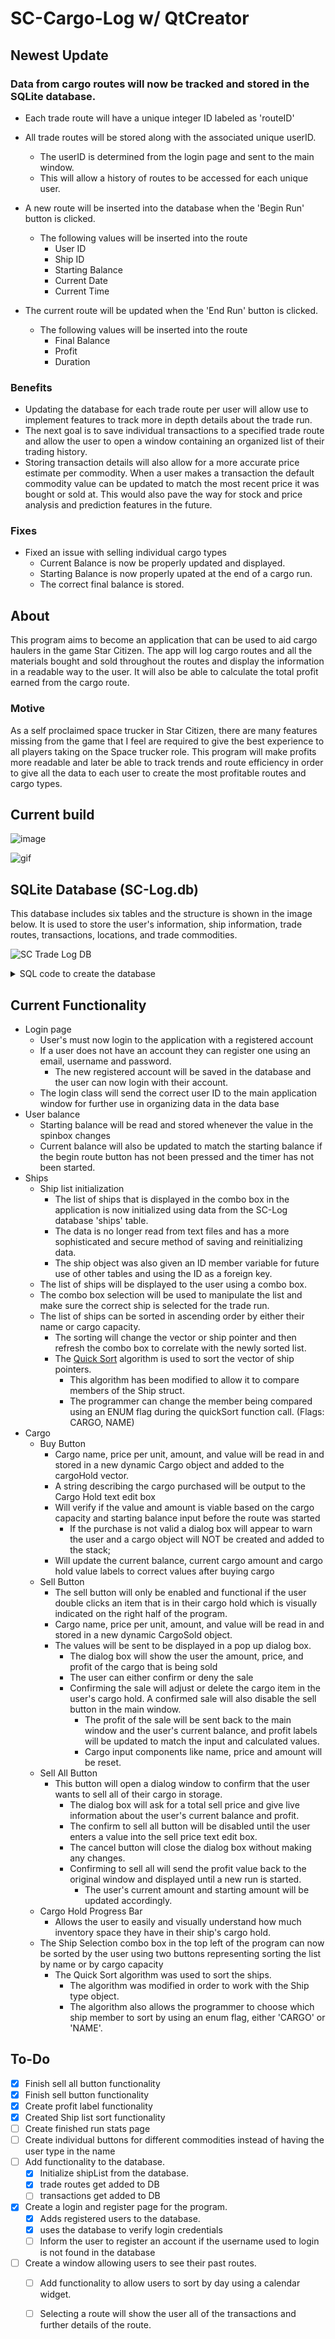 # SC-Cargo-Log w/ QtCreator
## Newest Update
### Data from cargo routes will now be tracked and stored in the SQLite database.
- Each trade route will have a unique integer ID labeled as 'routeID'
  
- All trade routes will be stored along with the associated unique userID.
  - The userID is determined from the login page and sent to the main window.
  - This will allow a history of routes to be accessed for each unique user.

- A new route will be inserted into the database when the 'Begin Run' button is clicked.
  - The following values will be inserted into the route
    - User ID
    - Ship ID
    - Starting Balance
    - Current Date
    - Current Time

- The current route will be updated when the 'End Run' button is clicked.
  - The following values will be inserted into the route
    - Final Balance
    - Profit
    - Duration
        
### Benefits
- Updating the database for each trade route per user will allow use to implement features to track more in depth details about the trade run.
- The next goal is to save individual transactions to a specified trade route and allow the user to open a window containing an organized list of their trading history.
- Storing transaction details will also allow for a more accurate price estimate per commodity. When a user makes a transaction the default commodity value can be updated to match the most recent price it was bought or sold at. This would also pave the way for stock and price analysis and prediction features in the future.
   
### Fixes
- Fixed an issue with selling individual cargo types
  - Current Balance is now be properly updated and displayed.
  - Starting Balance is now properly upated at the end of a cargo run.
  - The correct final balance is stored.

## About
This program aims to become an application that can be used to aid cargo haulers in the game Star Citizen. The app will log cargo routes and all the materials bought and sold throughout the routes and display the information in a readable way to the user. It will also be able to calculate the total profit earned from the cargo route.
### Motive
As a self proclaimed space trucker in Star Citizen, there are many features missing from the game that I feel are required to give the best experience to all players taking on the Space trucker role. This program will make profits more readable and later be able to track trends and route efficiency in order to give all the data to each user to create the most profitable routes and cargo types.



## Current build
<!-- [![res/images/build-imageV1.PNG](https://github.com/JusDooEt/SC-Cargo-Log-Qt/blob/master/res/images/build-imageV1-2.PNG)](https://www.youtube.com/watch?v=5nPhlwM65tE) -->
![image](https://github.com/JusDooEt/SC-Cargo-Log-Qt/assets/152052216/75224936-9c34-49d3-9ec3-1c9cd6ec8b9e)

![gif](https://media3.giphy.com/media/v1.Y2lkPTc5MGI3NjExcXh0bGwxNGEyeWFtcHI1bDNtb3ZtbjRvOXR3aGFsZXMzZ2xuZ3c1OSZlcD12MV9pbnRlcm5hbF9naWZfYnlfaWQmY3Q9Zw/rCrJ0tjiDNU8UVZgLW/giphy.gif)

## SQLite Database (SC-Log.db)
This database includes six tables and the structure is shown in the image below. It is used to store the user's information, ship information, trade routes, transactions, locations, and trade commodities.

![SC Trade Log DB](https://github.com/JusDooEt/SC-Cargo-Log-Qt/assets/152052216/77cb4dbe-2205-48ba-9f0a-e90ee4dfedf2)

<details>
  <summary>SQL code to create the database</summary>

  ```
--
-- File generated with SQLiteStudio v3.4.4 on Fri May 17 14:44:15 2024
--
-- Text encoding used: System
--
PRAGMA foreign_keys = off;
BEGIN TRANSACTION;

-- Table: items
CREATE TABLE IF NOT EXISTS items (
    itemID INTEGER PRIMARY KEY AUTOINCREMENT
                   UNIQUE
                   NOT NULL,
    name   TEXT    NOT NULL
                   UNIQUE
);


-- Table: locations
CREATE TABLE IF NOT EXISTS locations (
    locationID INTEGER PRIMARY KEY AUTOINCREMENT
                       NOT NULL
                       UNIQUE,
    system     TEXT    NOT NULL,
    planet     TEXT    NOT NULL,
    body       TEXT    NOT NULL,
    station    TEXT    NOT NULL
);


-- Table: routes
CREATE TABLE IF NOT EXISTS routes (
    routeID         INTEGER PRIMARY KEY AUTOINCREMENT
                            UNIQUE
                            NOT NULL,
    userID          INTEGER REFERENCES users (userID) 
                            NOT NULL,
    shipID          INTEGER REFERENCES ships (shipID) 
                            NOT NULL,
    startingBalance REAL    NOT NULL,
    finalBalance    REAL    NOT NULL,
    profit          REAL,
    date            TEXT    NOT NULL,
    time            TEXT    NOT NULL,
    duration        TEXT    NOT NULL
);


-- Table: ships
CREATE TABLE IF NOT EXISTS ships (
    shipID   INTEGER PRIMARY KEY ASC AUTOINCREMENT
                     UNIQUE
                     NOT NULL,
    make     TEXT    NOT NULL,
    model    TEXT    NOT NULL,
    capacity INTEGER NOT NULL,
    class    TEXT    NOT NULL
);

INSERT INTO ships (
                      shipID,
                      make,
                      model,
                      capacity,
                      class
                  )
                  VALUES (
                      1,
                      'Aegis',
                      'Titan',
                      8,
                      'S'
                  );

INSERT INTO ships (
                      shipID,
                      make,
                      model,
                      capacity,
                      class
                  )
                  VALUES (
                      2,
                      'Consolidated Outland',
                      'Nomad',
                      24,
                      'S'
                  );

INSERT INTO ships (
                      shipID,
                      make,
                      model,
                      capacity,
                      class
                  )
                  VALUES (
                      3,
                      'Crusader',
                      'C2 Hercules Starlifter',
                      696,
                      'L'
                  );

INSERT INTO ships (
                      shipID,
                      make,
                      model,
                      capacity,
                      class
                  )
                  VALUES (
                      4,
                      'Crusader',
                      'M2 Hercules Starlifter',
                      522,
                      'L'
                  );

INSERT INTO ships (
                      shipID,
                      make,
                      model,
                      capacity,
                      class
                  )
                  VALUES (
                      5,
                      'Crusader',
                      'Mercury Star Runner',
                      114,
                      'M'
                  );

INSERT INTO ships (
                      shipID,
                      make,
                      model,
                      capacity,
                      class
                  )
                  VALUES (
                      6,
                      'Drake',
                      'Caterpillar',
                      576,
                      'L'
                  );

INSERT INTO ships (
                      shipID,
                      make,
                      model,
                      capacity,
                      class
                  )
                  VALUES (
                      7,
                      'Drake',
                      'Caterpillar BIS',
                      576,
                      'L'
                  );

INSERT INTO ships (
                      shipID,
                      make,
                      model,
                      capacity,
                      class
                  )
                  VALUES (
                      8,
                      'Drake',
                      'Caterpillar Pirate',
                      564,
                      'L'
                  );

INSERT INTO ships (
                      shipID,
                      make,
                      model,
                      capacity,
                      class
                  )
                  VALUES (
                      9,
                      'Drake',
                      'Cutter',
                      4,
                      'S'
                  );

INSERT INTO ships (
                      shipID,
                      make,
                      model,
                      capacity,
                      class
                  )
                  VALUES (
                      10,
                      'Drake',
                      'Cutless Black',
                      46,
                      'M'
                  );

INSERT INTO ships (
                      shipID,
                      make,
                      model,
                      capacity,
                      class
                  )
                  VALUES (
                      11,
                      'Drake',
                      'Cutless Black BIS',
                      46,
                      'M'
                  );

INSERT INTO ships (
                      shipID,
                      make,
                      model,
                      capacity,
                      class
                  )
                  VALUES (
                      12,
                      'MISC',
                      'Freelancer',
                      66,
                      'M'
                  );

INSERT INTO ships (
                      shipID,
                      make,
                      model,
                      capacity,
                      class
                  )
                  VALUES (
                      13,
                      'MISC',
                      'Freelancer MAX',
                      120,
                      'M'
                  );

INSERT INTO ships (
                      shipID,
                      make,
                      model,
                      capacity,
                      class
                  )
                  VALUES (
                      14,
                      'MISC',
                      'Hull A',
                      64,
                      'M'
                  );

INSERT INTO ships (
                      shipID,
                      make,
                      model,
                      capacity,
                      class
                  )
                  VALUES (
                      15,
                      'MISC',
                      'Hull B',
                      384,
                      'M'
                  );

INSERT INTO ships (
                      shipID,
                      make,
                      model,
                      capacity,
                      class
                  )
                  VALUES (
                      16,
                      'MISC',
                      'Hull C',
                      4608,
                      'L'
                  );

INSERT INTO ships (
                      shipID,
                      make,
                      model,
                      capacity,
                      class
                  )
                  VALUES (
                      17,
                      'MISC',
                      'Reliant Kore',
                      6,
                      'S'
                  );

INSERT INTO ships (
                      shipID,
                      make,
                      model,
                      capacity,
                      class
                  )
                  VALUES (
                      18,
                      'RSI',
                      'Aurora CL',
                      6,
                      'S'
                  );

INSERT INTO ships (
                      shipID,
                      make,
                      model,
                      capacity,
                      class
                  )
                  VALUES (
                      19,
                      'RSI',
                      'Constellation Andromeda',
                      96,
                      'M'
                  );

INSERT INTO ships (
                      shipID,
                      make,
                      model,
                      capacity,
                      class
                  )
                  VALUES (
                      20,
                      'RSI',
                      'Constellation Taurus',
                      174,
                      'M'
                  );


-- Table: transactions
CREATE TABLE IF NOT EXISTS transactions (
    transactionID INTEGER PRIMARY KEY AUTOINCREMENT
                          NOT NULL
                          UNIQUE,
    routeID       INTEGER REFERENCES routes (routeID) 
                          NOT NULL,
    locationID    INTEGER NOT NULL
                          REFERENCES locations (locationID),
    itemID        INTEGER REFERENCES items (itemID) 
                          NOT NULL,
    quantity      INTEGER NOT NULL,
    price         REAL    NOT NULL,
    time          TEXT    NOT NULL
                          UNIQUE,
    sold          INTEGER NOT NULL
                          CONSTRAINT [Boolean Check] CHECK (sold >= 0 & sold < 2) 
);


-- Table: users
CREATE TABLE IF NOT EXISTS users (
    userID   INTEGER PRIMARY KEY
                     UNIQUE
                     NOT NULL,
    email    TEXT    UNIQUE,
    username TEXT    UNIQUE
                     NOT NULL,
    password TEXT    NOT NULL
);


COMMIT TRANSACTION;
PRAGMA foreign_keys = on;

  ```
</details>

## Current Functionality
  - Login page
    - User's must now login to the application with a registered account
    - If a user does not have an account they can register one using an email, username and password.
      - The new registered account will be saved in the database and the user can now login with their account.
    - The login class will send the correct user ID to the main application window for further use in organizing data in the data base
- User balance
  - Starting balance will be read and stored whenever the value in the spinbox changes
  - Current balance will also be updated to match the starting balance if the begin route button has not been pressed and the timer has not been started.
- Ships
  - Ship list initialization
    - The list of ships that is displayed in the combo box in the application is now initialized using data from the SC-Log database 'ships' table.
    - The data is no longer read from text files and has a more sophisticated and secure method of saving and reinitializing data.
    - The ship object was also given an ID member variable for future use of other tables and using the ID as a foreign key.
  - The list of ships will be displayed to the user using a combo box.
  - The combo box selection will be used to manipulate the list and make sure the correct ship is selected for the trade run.
  - The list of ships can be sorted in ascending order by either their name or cargo capacity.
    - The sorting will change the vector or ship pointer and then refresh the combo box to correlate with the newly sorted list.
    - The [Quick Sort](https://github.com/JusDooEt/Ship-Sorting) algorithm is used to sort the vector of ship pointers.
      - This algorithm has been modified to allow it to compare members of the Ship struct.
      - The programmer can change the member being compared using an ENUM flag during the quickSort function call. (Flags: CARGO, NAME)
- Cargo
  - Buy Button
    - Cargo name, price per unit, amount, and value will be read in and stored in a new dynamic Cargo object and added to the cargoHold vector.
    - A string describing the cargo purchased will be output to the Cargo Hold text edit box
    - Will verify if the value and amount is viable based on the cargo capacity and starting balance input before the route was started
      - If the purchase is not valid a dialog box will appear to warn the user and a cargo object will NOT be created and added to the stack;
    - Will update the current balance, current cargo amount and cargo hold value labels to correct values after buying cargo
  - Sell Button
    - The sell button will only be enabled and functional if the user double clicks an item that is in their cargo hold which is visually indicated on the right half of the program.
    - Cargo name, price per unit, amount, and value will be read in and stored in a new dynamic CargoSold object.
    - The values will be sent to be displayed in a pop up dialog box.
      - The dialog box will show the user the amount, price, and profit of the cargo that is being sold
      - The user can either confirm or deny the sale
      - Confirming the sale will adjust or delete the cargo item in the user's cargo hold. A confirmed sale will also disable the sell button in the main window.
        - The profit of the sale will be sent back to the main window and the user's current balance, and profit labels will be updated to match the input and calculated values.
        - Cargo input components like name, price and amount will be reset.
  - Sell All Button
    - This button will open a dialog window to confirm that the user wants to sell all of their cargo in storage.
      - The dialog box will ask for a total sell price and give live information about the user's current balance and profit.
      - The confirm to sell all button will be disabled until the user enters a value into the sell price text edit box.
      - The cancel button will close the dialog box without making any changes.
      - Confirming to sell all will send the profit value back to the original window and displayed until a new run is started.
        - The user's current amount and starting amount will be updated accordingly.
  - Cargo Hold Progress Bar
    - Allows the user to easily and visually understand how much inventory space they have in their ship's cargo hold.
  - The Ship Selection combo box in the top left of the program can now be sorted by the user using two buttons representing sorting the list by name or by cargo capacity
    - The Quick Sort algorithm was used to sort the ships.
      - The algorithm was modified in order to work with the Ship type object.
      - The algorithm also allows the programmer to choose which ship member to sort by using an enum flag, either 'CARGO' or 'NAME'.
## To-Do
- [x] Finish sell all button functionality
- [x] Finish sell button functionality
- [x] Create profit label functionality
- [x] Created Ship list sort functionality
- [ ] Create finished run stats page
- [ ] Create individual buttons for different commodities instead of having the user type in the name
- [ ] Add functionality to the database.
  - [x] Initialize shipList from the database.
  - [x] trade routes get added to DB
  - [ ] transactions get added to DB
- [x] Create a login and register page for the program.
  - [x] Adds registered users to the database.
  - [x] uses the database to verify login credentials
  - [ ] Inform the user to register an account if the username used to login is not found in the database
- [ ] Create a window allowing users to see their past routes.
  - [ ] Add functionality to allow users to sort by day using a calendar widget.
  - [ ] Selecting a route will show the user all of the transactions and further details of the route.




